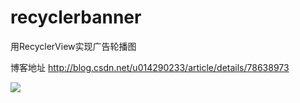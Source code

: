 # recyclerbanner


用RecyclerView实现广告轮播图

博客地址 http://blog.csdn.net/u014290233/article/details/78638973

![](https://github.com/LGD2009/recyclerbanner/blob/master/images/GIF.gif)
